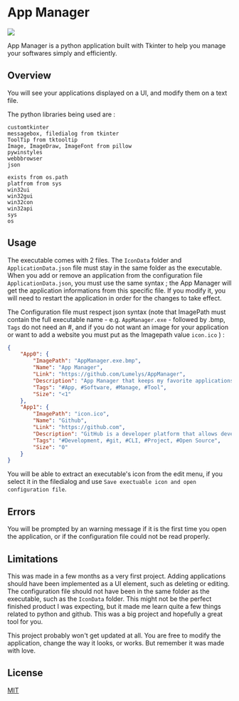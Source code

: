 # App Manager

<img src="AppManager/IconData/Icon.ico">

App Manager is a python application built with Tkinter to help you manage your softwares simply and efficiently.

## Overview

You will see your applications displayed on a UI, and modify them on a text file.

The python libraries being used are :
```
customtkinter
messagebox, filedialog from tkinter
ToolTip from tktooltip
Image, ImageDraw, ImageFont from pillow
pywinstyles
webbbrowser
json

exists from os.path
platfrom from sys
win32ui
win32gui
win32con
win32api
sys
os
```

## Usage

The executable comes with 2 files. The ```IconData``` folder and ```ApplicationData.json``` file must stay in the same folder as the executable.
When you add or remove an application from the configuration file ```ApplicationData.json```, you must use the same syntax ; the App Manager will get the application informations from this specific file. If you modify it, you will need to restart the application in order for the changes to take effect.

The Configuration file must respect json syntax
(note that ImagePath must contain the full executable name - e.g. ```AppManager.exe``` - followed by .bmp,  ```Tags``` do not need an #, and if you do not want an image for your application or want to add a website you must put as the Imagepath value ```icon.ico``` ) :
```json
{
    "App0": {
        "ImagePath": "AppManager.exe.bmp",
        "Name": "App Manager",
        "Link": "https://github.com/Lumelys/AppManager",
        "Description": "App Manager that keeps my favorite applications' download link",
        "Tags": "#App, #Software, #Manage, #Tool",
        "Size": "<1"
    },
    "App1": {
        "ImagePath": "icon.ico",
        "Name": "Github",
        "Link": "https://github.com",
        "Description": "GitHub is a developer platform that allows developers to create, store, manage and share their code",
        "Tags": "#Development, #git, #CLI, #Project, #Open Source",
        "Size": "0"
    }
}
```
You will be able to extract an executable's icon from the edit menu, if you select it in the filedialog and use ```Save exectuable icon and open configuration file```.

## Errors
You will be prompted by an warning message if it is the first time you open the application, or if the configuration file could not be read properly.

## Limitations
This was made in a few months as a very first project.
Adding applications should have been implemented as a UI element, such as deleting or editing. The configuration file should not have been in the same folder as the executable, such as the ```IconData``` folder. This might not be the perfect finished product I was expecting, but it made me learn quite a few things related to python and github. This was a big project and hopefully a great tool for you.

This project probably won't get updated at all.
You are free to modify the application, change the way it looks, or works. But remember it was made with love.
## License

[MIT](https://choosealicense.com/licenses/mit/)
